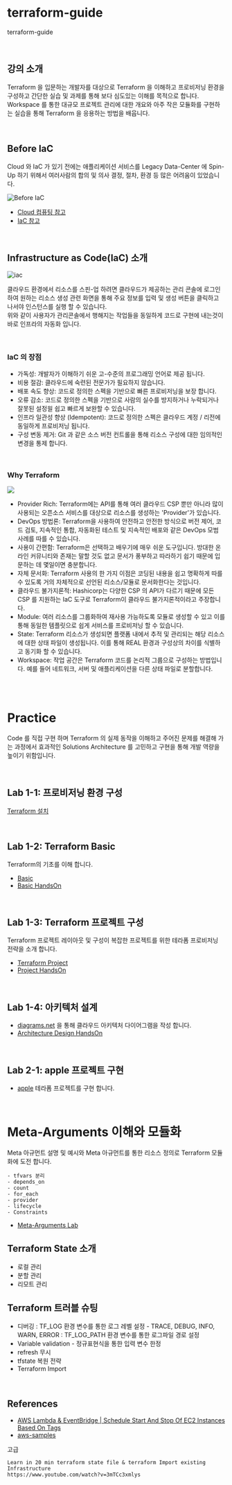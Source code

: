 # terraform-guide
terraform-guide

<br>

## 강의 소개

Terraform 을 입문하는 개발자를 대상으로 Terraform 을 이해하고 프로비저닝 환경을 구성하고 간단한 실습 및 과제를 통해 보다 심도있는 이해를 목적으로 합니다.  
Workspace 를 통한 대규모 프로젝트 관리에 대한 개요와 아주 작은 모듈화를 구현하는 실습을 통해 Terraform 을 응용하는 방법을 배웁니다.  

<br>


## Before IaC

Cloud 와 IaC 가 있기 전에는 애플리케이션 서비스를 Legacy Data-Center 에 Spin-Up 하기 위해서 여러사람의 합의 및 의사 결정, 절차, 환경 등 많은 어려움이 있었습니다.

![Before IaC](images/img_10.png)

- [Cloud 컴퓨팅 참고](https://ko.wikipedia.org/wiki/%ED%81%B4%EB%9D%BC%EC%9A%B0%EB%93%9C_%EC%BB%B4%ED%93%A8%ED%8C%85)
- [IaC 참고](https://en.wikipedia.org/wiki/Infrastructure_as_code)


<br>

## Infrastructure as Code(IaC) 소개

![iac](images/img.png)

클라우드 환경에서 리소스를 스핀-업 하려면 클라우드가 제공하는 관리 콘솔에 로그인하여 원하는 리소스 생성 관련 화면을 통해 주요 정보를 입력 및 생성 버튼을 클릭하고 나서야 인스턴스를 실행 할 수 있습니다.  
위와 같이 사용자가 관리콘솔에서 행해지는 작업들을 동일하게 코드로 구현에 내는것이 바로 인프라의 자동화 입니다.

<br>

### IaC 의 장점 
- 가독성: 개발자가 이해하기 쉬운 고-수준의 프로그래밍 언어로 제공 됩니다. 
- 비용 절감: 클라우드에 숙련된 전문가가 필요하지 않습니다. 
- 배포 속도 향상: 코드로 정의한 스펙을 기반으로 빠른 프로비저닝을 보장 합니다.
- 오류 감소: 코드로 정의한 스펙을 기반으로 사람의 실수를 방지하거나 누락되거나 잘못된 설정읠 쉽고 빠르게 보완할 수 있습니다.
- 인프라 일관성 향상 (Idempotent): 코드로 정의한 스펙은 클라우드 계정 / 리전에 동일하게 프로비저닝 됩니다.
- 구성 변동 제거: Git 과 같은 소스 버전 컨트롤을 통해 리소스 구성에 대한 임의적인 변경을 통제 합니다.  

<br>

### Why Terraform

![](images/img_11.png)

- Provider Rich: Terraform에는 API를 통해 여러 클라우드 CSP 뿐만 아니라 많이 사용되는 오픈소스 서비스를 대상으로 리소스를 생성하는 'Provider'가 있습니다.
- DevOps 방법론: Terraform을 사용하여 안전하고 안전한 방식으로 버전 제어, 코드 검토, 지속적인 통합, 자동화된 테스트 및 지속적인 배포와 같은 DevOps 모범 사례를 따를 수 있습니다.
- 사용이 간편함: Terraform은 선택하고 배우기에 매우 쉬운 도구입니다. 방대한 온라인 커뮤니티와 존재는 말할 것도 없고 문서가 풍부하고 따라하기 쉽기 때문에 입문하는 데 몇일이면 충분합니다.
- 자체 문서화: Terraform 사용의 한 가지 이점은 코딩된 내용을 쉽고 명확하게 따를 수 있도록 거의 자체적으로 선언된 리소스/모듈로 문서화한다는 것입니다.
- 클라우드 불가지론적: Hashicorp는 다양한 CSP 의 API가 다르기 때문에 모든 CSP 를 지원하는 IaC 도구로 Terraform이 클라우드 불가지론적이라고 주장합니다.
- Module: 여러 리소스를 그룹화하여 재사용 가능하도록 모듈로 생성할 수 있고 이를 통해 동일한 템플릿으로 쉽게 서비스를 프로비저닝 할 수 있습니다.
- State: Terraform 리소스가 생성되면 플랫폼 내에서 추적 및 관리되는 해당 리소스에 대한 상태 파일이 생성됩니다. 이를 통해 REAL 환경과 구성상의 차이를 식별하고 동기화 할 수 있습니다. 
- Workspace: 작업 공간은 Terraform 코드를 논리적 그룹으로 구성하는 방법입니다. 예를 들어 네트워크, 서버 및 애플리케이션을 다른 상태 파일로 분할합니다.

<br><br>

# Practice
Code 를 직접 구현 하며 Terraform 의 실제 동작을 이해하고 
주어진 문제를 해결해 가는 과정에서 효과적인 Solutions Architecture 를 고민하고 구현을 통해 개발 역량을 높이기 위함입니다.  

<br>


## Lab 1-1: 프로비저닝 환경 구성
[Terraform 설치](./lab-101/guide.md)

<br>

## Lab 1-2: Terraform Basic
Terraform의 기초를 이해 합니다.   
- [Basic](./lab-102/guide-102.md)  
- [Basic HandsOn](./lab-102/practice/handson.md)

<br>

## Lab 1-3: Terraform 프로젝트 구성 
Terraform 프로젝트 레이아웃 및 구성이 복잡한 프로젝트를 위한 테라폼 프로비저닝 전략을 소개 합니다.  
- [Terraform Project](./lab-103/guide-103.md)
- [Project HandsOn](./lab-103/practice/handson.md)

<br>

## Lab 1-4: 아키텍처 설계
- [diagrams.net](https://www.diagrams.net/) 을 통해 클라우드 아키텍처 다이어그램을 작성 합니다.  
- [Architecture Design HandsOn](./lab-104/practice/handson.md)


<br>

## Lab 2-1: apple 프로젝트 구현
- [apple](./lab-201/handson-201.md) 테라폼 프로젝트를 구현 합니다.  


<br>

# Meta-Arguments 이해와 모듈화 

Meta 아규먼트 설명 및 예시와 Meta 아규먼트를 통한 리소스 정의로 Terraform 모듈화에 도전 합니다.   
```
- tfvars 분리 
- depends_on
- count
- for_each
- provider
- lifecycle
- Constraints
```
- [Meta-Arguments Lab](./lab-202/practice/handson.md) 


## Terraform State 소개
- 로컬 관리
- 분할 관리
- 리모트 관리 

## Terraform 트러블 슈팅
- 디버깅 
  : TF_LOG 환경 변수를 통한 로그 레벨 설정 - TRACE, DEBUG, INFO, WARN, ERROR
  : TF_LOG_PATH 환경 변수를 통한 로그파일 경로 설정
- Variable validation - 정규표현식을 통한 입력 변수 한정 
- refresh 무시
- tfstate 복원 전략
- Terraform Import

<br>

## References  
- [AWS Lambda & EventBridge | Schedule Start And Stop Of EC2 Instances Based On Tags](https://dheeraj3choudhary.com/aws-lambda-and-eventbridge-or-schedule-start-and-stop-of-ec2-instances-based-on-tags) 
- [aws-samples](https://github.com/orgs/aws-samples/repositories) 

고급

	Learn in 20 min terraform state file & terraform Import existing Infrastructure
	https://www.youtube.com/watch?v=3mTCc3xmlys
